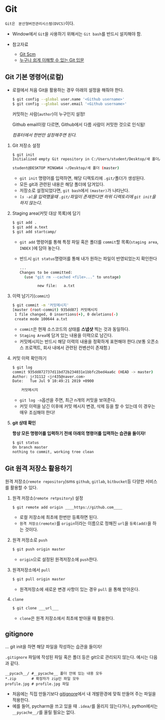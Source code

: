 # Git

`Git은 ` `분산형버전관리시스템(DVCS)`이다.

* Window에서 `Git`을 사용하기 위해서는 `Git bash`를 반드시 설치해야 함.

* 참고자료
  * [Git Scm](https://git-scm.com/book/ko/v2)
  * [누구나 쉽게 이해할 수 있는 Git 입문](https://backlog.com/git-tutorial/kr/intro/intro1_1.html)

## Git 기본 명령어(로컬)

* 로컬에서 처음 Git을 활용하는 경우 아래의 설정을 해줘야 한다.

  ```bash
  $ git config --global user.name '<Github username>'
  $ git config --global user.email '<Github username>'
  ```

  커밋하는 사람(`author`)이 누구인지 설정!

  Github email이랑 다르면, Github에서 다름 사람이 커밋한 것으로 인식됨!

  *컴퓨터에서 한번만 설정해주면 된다.*

1. Git 저장소 설정

   ``` bash
   $ git init
   Initialized empty Git repository in C:/Users/student/Desktop/새 폴더/.git/
   
   student@DESKTOP MINGW64 ~/Desktop/새 폴더 (master)
   ```

   * `git init` 명령어를 입력하면, 해당 디렉토리에 `.git/`폴더가 생성된다.
   * 모든 git과 관련된 내용은 해당 폴더에 담겨있다.
   * 저장소로 설정되었다면, `git bash`에서  `(master)`가 나타난다.
   * *`ls -al`을 입력했을때 `.git/`파일이 존재한다면 하위 디렉토리에 `git init`을 하지 않는다.*

2. Staging area(커밋 대상 목록)에 담기

   ```bash
   $ git add .
   $ git add a.text
   $ git add startcamp/
   ```

   * `git add` 명령어를 통해 특정 파일 혹은 폴더를 `commit`할 목록(`staging area`, `INDEX` )에 담아 놓는다.

   * 반드시 `git status`명령어를 통해 내가 원하는 파일이 반영되었는지 확인한다

     ```bash
     ...
     Changes to be committed:
       (use "git rm --cached <file>..." to unstage)
     
             new file:   a.txt
     ```

3. 이력 남기기(`commit`)

   ```bash
   $ git commit -m '커밋메시지'
   [master (root-commit) 935dd87] 커밋메시지
    1 file changed, 0 insertions(+), 0 deletions(-)
    create mode 100644 a.txt
   ```

   * `commit`은 현재 소스코드의 상태를 **스냅샷** 찍는 것과 동일하다.
   * `Staging Area`에 담겨 있는 내용을 이력으로 남긴다.
   * 커밋메시지는 반드시 해당 이력의 내용을 정확하게 표현해야 한다.(보통 오픈소스 프로젝트, 회사 내에서 관련된 컨벤션이 존재함.)
   
4. 커밋 이력 확인하기

   ```bash
   $ git log
   commit 935dd872737d11bd72b234031e1bbfc2bed4aa6c (HEAD -> master)
   Author: jr31112 <jr435@naver.com>
   Date:   Tue Jul 9 10:49:21 2019 +0900
   
       커밋메시지
   ```

   * `git log -n`옵션을 주면, 최근 n개의 커밋을 보여준다.
   * 커밋 이력을 남긴 이후에 커밋 메시지 변경, 삭제 등을 할 수 있는데 이 경우는 매우 조심해야 한다!

5. **git 상태 확인**

   **항상 모든 명령어를 입력하기 전에 아래의 명령어를 입력하는 습관을 들이자!**

   ```bash
   $ git status
   On branch master
   nothing to commit, working tree clean
   ```



## Git  원격 저장소 활용하기

원격 저장소(`remote repository`)sms `github`, `gitlab`, `bitbucket`등 다양한 서비스를 활용할 수 있다.

1. 원격 저장소(`remote retpsitory`) 설정

   ```bash
   $ git remote add origin ____https://github.com____
   ```

   * 로컬 저장소에 최초에 한번만 등록하면 된다.
   * `원격 저장소(remote)`를 `origin`이라는 이름으로 정해진 `url`을 `등록(add)`을 하는 것이다.

2. 원격 저정소로 `push`

   ```bash
   $ git push origin master
   ```

   * `origin`으로 설정된 원격저장소에 `push`한다.

3. 원격저장소에서 `pull`

   ```bash
   $ git pull origin master
   ```

   * 원격저장소에 새로운 변경 사항이 있는 경우 `pull` 을 통해 받아온다.

4. `clone`

   ```bash
   $ git clone ___url___
   ```

   * `clone`은 원격 저장소에서 최초에 받아올 때 활용한다.

## gitignore

... git init을 하면 해당 파일을 작성하는 습관을 들이자!

`.gitignore` 파일에 작성된 파일 혹은 폴더 등은  git으로 관리되지 않는다. 예시는 다음과 같다.

```
__pycach__/ #__pycache__ 폴더 안에 있는 내용 모두
*.zip       # 확장자가 zip인 파일 모두
profile.jpg # profile.jpg 파일
```

* 처음에는 직접 만들기보다 [gitignore](https://www.gitignore.io/)에서 내 개발환경에 맞춰 만들어 주는 파일을 적용한다.
* 예를 들어, pycharm을 쓰고 있을 때 `.idea/`를 올리지 않는다거나, python에서는 `__pycache__/`를 올릴 필요는 없다.

